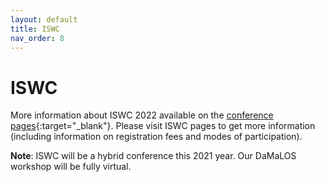```yaml
---
layout: default
title: ISWC
nav_order: 8
---
```


# ISWC
More information about ISWC 2022 available on the [conference pages](https://iswc2022.semanticweb.org/){:target="_blank"}. Please visit ISWC pages to get more information (including information on registration fees and modes of participation).

**Note**: ISWC will be a hybrid conference this 2021 year. Our DaMaLOS workshop will be fully virtual. 